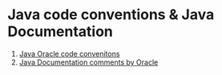 # Java code conventions & Java Documentation
1. [Java Oracle code convenitons][Oracle conventions]
2. [Java Documentation comments by Oracle][Java Doc]

[Oracle conventions]: https://www.oracle.com/java/technologies/javase/codeconventions-contents.html
[Java Doc]: https://www.oracle.com/technical-resources/articles/java/javadoc-tool.html

